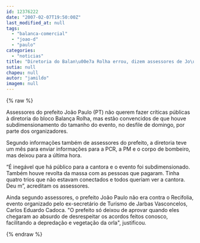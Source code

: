 ```yaml
---
id: 12376222
date: "2007-02-07T19:50:00Z"
last_modified_at: null
tags:
  - "balanca-comercial"
  - "joao-d"
  - "paulo"
categories:
  - "noticias"
title: "Diretoria do Balan\u00e7a Rolha errou, dizem assessores de Jo\u00e3o Paulo"
sutia: null
chapeu: null
autor: "jamildo"
imagem: null
---
```

{% raw %}
<p>Assessores do prefeito Jo&atilde;o Paulo (PT) n&atilde;o querem fazer cr&iacute;ticas p&uacute;blicas &agrave; diretoria do bloco Balan&ccedil;a Rolha, mas est&atilde;o convencidos de que houve subdimensionamento do tamanho do evento, no desfile de domingo, por parte dos organizadores.</p>
<p>Segundo informa&ccedil;&otilde;es tamb&eacute;m de assessores do prefeito, a diretoria teve um m&ecirc;s para enviar informa&ccedil;&otilde;es para a PCR, a PM e o corpo de bombeiro, mas deixou para a &uacute;ltima hora.</p>
<p>&ldquo;&Eacute; ineg&aacute;vel que h&aacute; p&uacute;blico para a cantora e o evento foi subdimensionado. Tamb&eacute;m houve revolta da massa com as pessoas que pagaram. Tinha quatro trios que n&atilde;o estavam conectados e todos queriam ver a cantora. Deu m&rdquo;, acreditam os assessores.</p>
<p>Ainda segundo assessores, o prefeito Jo&atilde;o Paulo n&atilde;o era contra o Recifolia, evento organizado pelo ex-secret&aacute;rio de Turismo de Jarbas Vasconcelos, Carlos Eduardo Cadoca. "O prefeito s&oacute; deixou de aprovar quando eles chegaram ao absurdo de desrespeitar os acordos feitos conosco, facilitando a depreda&ccedil;&atilde;o e vegeta&ccedil;&atilde;o da orla", justificou.</p>
{% endraw %}